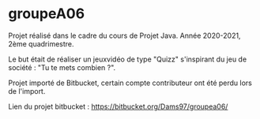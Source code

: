 # groupeA06

Projet réalisé dans le cadre du cours de Projet Java. Année 2020-2021, 2ème quadrimestre.

Le but était de réaliser un jeuxvidéo de type "Quizz" s'inspirant du jeu de société : "Tu te mets combien ?". 

Projet importé de Bitbucket, certain compte contributeur ont été perdu lors de l'import.

Lien du projet bitbucket : https://bitbucket.org/Dams97/groupea06/
